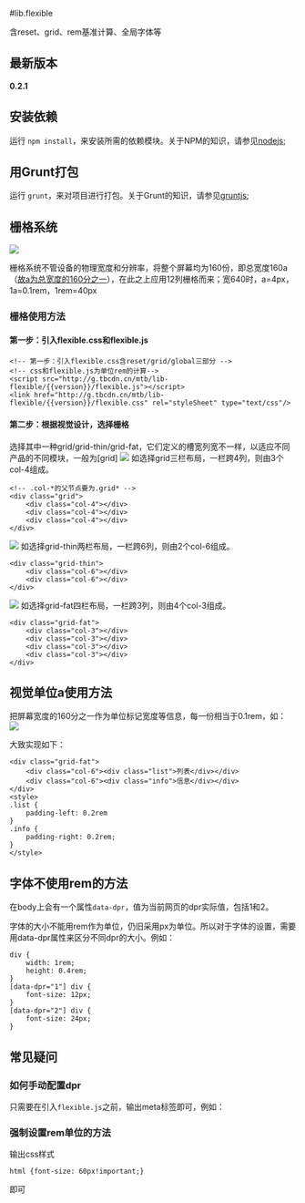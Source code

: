 #lib.flexible

含reset、grid、rem基准计算、全局字体等

## 最新版本

**0.2.1**

## 安装依赖

运行 `npm install`，来安装所需的依赖模块。关于NPM的知识，请参见[nodejs](http://nodejs.org/);

## 用Grunt打包

运行 `grunt`，来对项目进行打包。关于Grunt的知识，请参见[gruntjs](http://gruntjs.com/);

## 栅格系统
![](http://gtms01.alicdn.com/tps/i1/T16vvjFMVXXXcxUGDM-687-343.png)

栅格系统不管设备的物理宽度和分辨率，将整个屏幕均为160份，即总宽度160a（[故a为总宽度的160分之一](http://gitlab.alibaba-inc.com/mtb/lib-tbm/wikis/unit-a)），在此之上应用12列栅格而来；宽640时，a=4px，1a=0.1rem，1rem=40px


### 栅格使用方法

#### 第一步：引入flexible.css和flexible.js
    
    <!-- 第一步：引入flexible.css含reset/grid/global三部分 -->
    <!-- css和flexible.js为单位rem的计算-->
    <script src="http://g.tbcdn.cn/mtb/lib-flexible/{{version}}/flexible.js"></script>
    <link href="http://g.tbcdn.cn/mtb/lib-flexible/{{version}}/flexible.css" rel="styleSheet" type="text/css"/>
    

#### 第二步：根据视觉设计，选择栅格

选择其中一种grid/grid-thin/grid-fat，它们定义的槽宽列宽不一样，以适应不同产品的不同模块，一般为[grid]
![](http://gtms02.alicdn.com/tps/i2/T1IJq.FPlbXXbk1_b6-471-42.png)
如选择grid三栏布局，一栏跨4列，则由3个col-4组成。

    <!-- .col-*的父节点要为.grid* -->
    <div class="grid">
        <div class="col-4"></div>
        <div class="col-4"></div>
        <div class="col-4"></div>
    </div>

![](http://gtms03.alicdn.com/tps/i3/T1qP6dFS8XXXbhtPf9-479-45.png)
如选择grid-thin两栏布局，一栏跨6列，则由2个col-6组成。

    <div class="grid-thin">
        <div class="col-6"></div>
        <div class="col-6"></div>
    </div>

![](http://gtms02.alicdn.com/tps/i2/TB1_b6iFFXXXXaPXXXXR7aVSVXX-455-40.png)
如选择grid-fat四栏布局，一栏跨3列，则由4个col-3组成。

    <div class="grid-fat">
        <div class="col-3"></div>
        <div class="col-3"></div>
        <div class="col-3"></div>
        <div class="col-3"></div>
    </div>


## 视觉单位a使用方法

把屏幕宽度的160分之一作为单位标记宽度等信息，每一份相当于0.1rem，如：
![](http://gtms02.alicdn.com/tps/i2/T1QyYjFPNXXXbAvxbX-665-131.png)

大致实现如下：

    <div class="grid-fat">
        <div class="col-6"><div class="list">列表</div></div>
        <div class="col-6"><div class="info">信息</div></div>
    </div>
    <style>
    .list {
        padding-left: 0.2rem
    }
    .info {
        padding-right: 0.2rem;
    }
    </style>

## 字体不使用rem的方法

在body上会有一个属性`data-dpr`，值为当前网页的dpr实际值，包括1和2。

字体的大小不能用rem作为单位，仍旧采用px为单位。所以对于字体的设置，需要用data-dpr属性来区分不同dpr的大小。例如：

    div {
        width: 1rem; 
        height: 0.4rem;
    }
    [data-dpr="1"] div {
        font-size: 12px;
    }
    [data-dpr="2"] div {
        font-size: 24px;
    }

## 常见疑问

### 如何手动配置dpr

只需要在引入`flexible.js`之前，输出meta标签即可，例如：

<meta name="flexible" data-dpr="2" />
<script src="http://g.tbcdn.cn/mtb/lib-flexible/{{version}}/flexible.js"></script>

### 强制设置rem单位的方法

输出css样式

    html {font-size: 60px!important;}

即可
